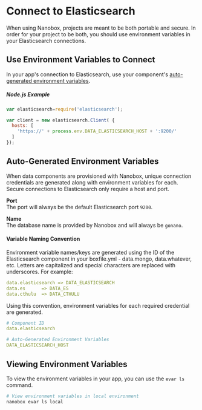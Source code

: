 # Connect to Elasticsearch

When using Nanobox, projects are meant to be both portable and secure. In order for your project to be both, you should use environment variables in your Elasticsearch connections.

## Use Environment Variables to Connect
In your app's connection to Elasticsearch, use your component's [auto-generated environment variables](#auto-generated-environment-variables).

##### Node.js Example
```javascript
var elasticsearch=require('elasticsearch');

var client = new elasticsearch.Client( {  
  hosts: [
    'https://' + process.env.DATA_ELASTICSEARCH_HOST + ':9200/'
  ]
});
```

## Auto-Generated Environment Variables
When data components are provisioned with Nanobox, unique connection credentials are generated along with environment variables for each. Secure connections to Elasticsearch only require a host and port.

**Port**  
The port will always be the default Elasticsearch port `9200`.

**Name**  
The database name is provided by Nanobox and will always be `gonano`.

#### Variable Naming Convention
Environment variable names/keys are generated using the ID of the Elasticsearch component in your boxfile.yml - data.mongo, data.whatever, etc. Letters are capitalized and special characters are replaced with underscores. For example:

```yaml
data.elasticsearch => DATA_ELASTICSEARCH
data.es      => DATA_ES
data.cthulu  => DATA_CTHULU
```

Using this convention, environment variables for each required credential are generated.

```yaml
# Component ID
data.elasticsearch

# Auto-Generated Environment Variables
DATA_ELASTICSEARCH_HOST
```

## Viewing Environment Variables
To view the environment variables in your app, you can use the `evar ls` command.

```bash
# View environment variables in local environment
nanobox evar ls local
```
